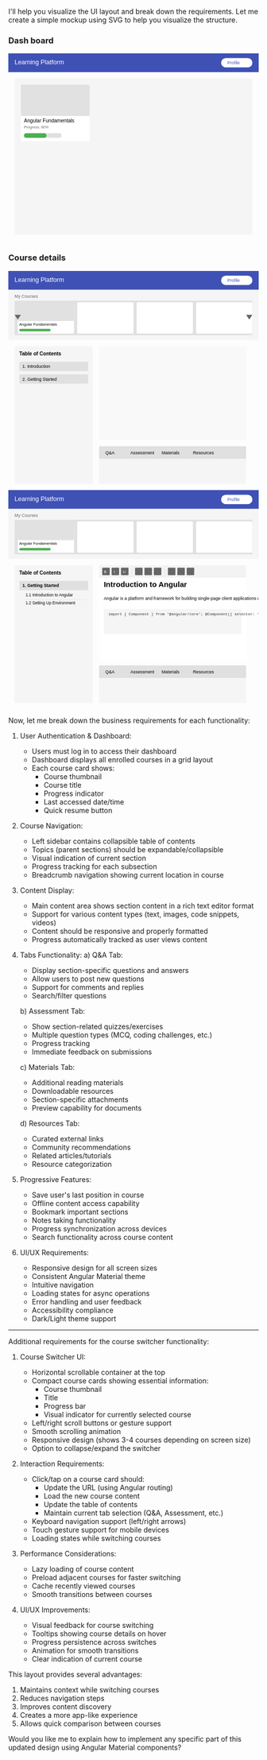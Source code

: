 I'll help you visualize the UI layout and break down the requirements. Let me create a simple mockup using SVG to help you visualize the structure.

### Dash board
<svg xmlns="http://www.w3.org/2000/svg" viewBox="0 0 800 600">
    <!-- Header -->
    <rect x="0" y="0" width="800" height="60" fill="#3f51b5"/>
    <text x="20" y="35" fill="white" font-family="Arial" font-size="20">Learning Platform</text>
    <rect x="680" y="15" width="100" height="30" rx="15" fill="#fff"/>
    <text x="700" y="35" fill="#3f51b5" font-family="Arial" font-size="14">Profile</text>
    <rect x="20" y="80" width="760" height="500" fill="#f5f5f5" rx="5"/>
    <!-- Course Cards -->
    <rect x="40" y="100" width="220" height="180" fill="white" rx="4"/>
    <rect x="40" y="100" width="220" height="100" fill="#e1e1e1" rx="4"/>
    <text x="50" y="220" font-family="Arial" font-size="16">Angular Fundamentals</text>
    <text x="50" y="240" font-family="Arial" font-size="12" fill="#666">Progress: 60%</text>
    <rect x="50" y="255" width="120" height="15" fill="#e0e0e0" rx="7"/>
    <rect x="50" y="255" width="72" height="15" fill="#4caf50" rx="7"/>
</svg>

### Course details
<svg xmlns="http://www.w3.org/2000/svg" viewBox="0 0 800 700">
    <!-- Header -->
    <rect x="0" y="0" width="800" height="60" fill="#3f51b5"/>
    <text x="20" y="35" fill="white" font-family="Arial" font-size="20">Learning Platform</text>
    <rect x="680" y="15" width="100" height="30" rx="15" fill="#fff"/>
    <text x="700" y="35" fill="#3f51b5" font-family="Arial" font-size="14">Profile</text>
    <!-- Horizontal Course Switcher -->
    <rect x="0" y="60" width="800" height="160" fill="#f5f5f5"/>
    <rect x="20" y="70" width="760" height="20" fill="#f5f5f5"/>
    <text x="20" y="85" font-family="Arial" font-size="14" fill="#666">My Courses</text>
    <!-- Scrollable Course Cards Container -->
    <rect x="20" y="95" width="760" height="110" fill="#e0e0e0" rx="4"/>
    <!-- Course Cards in Horizontal Layout -->
    <rect x="30" y="100" width="180" height="100" fill="white" rx="4"/>
    <rect x="30" y="100" width="180" height="60" fill="#e1e1e1" rx="4"/>
    <text x="35" y="175" font-family="Arial" font-size="12">Angular Fundamentals</text>
    <rect x="35" y="185" width="100" height="8" fill="#4caf50" rx="4"/>
    <rect x="220" y="100" width="180" height="100" fill="white" rx="4"/>
    <rect x="410" y="100" width="180" height="100" fill="white" rx="4"/>
    <rect x="600" y="100" width="180" height="100" fill="white" rx="4"/>
    <!-- Scroll Indicators -->
    <path d="M760 140 L780 140 L770 155 Z" fill="#666"/>
    <path d="M20 140 L40 140 L30 155 Z" fill="#666"/>
    <!-- Main Content Area -->
    <!-- Left Sidebar - Table of Contents -->
    <rect x="20" y="240" width="250" height="440" fill="#f5f5f5" rx="5"/>
    <text x="35" y="270" font-family="Arial" font-size="16" font-weight="bold">Table of Contents</text>
    <!-- TOC Items -->
    <rect x="35" y="290" width="220" height="30" fill="#e0e0e0" rx="4"/>
    <text x="45" y="310" font-family="Arial" font-size="14">1. Introduction</text>
    <rect x="35" y="330" width="220" height="30" fill="#e0e0e0" rx="4"/>
    <text x="45" y="350" font-family="Arial" font-size="14">2. Getting Started</text>
    <!-- Content Area -->
    <rect x="290" y="240" width="470" height="300" fill="#f9f9f9" rx="4"/>
    <!-- Tabs -->
    <rect x="290" y="560" width="470" height="120" fill="#f5f5f5" rx="4"/>
    <rect x="290" y="560" width="470" height="40" fill="#e0e0e0"/>
    <!-- Tab Labels -->
    <text x="310" y="585" font-family="Arial" font-size="14">Q&A</text>
    <text x="390" y="585" font-family="Arial" font-size="14">Assessment</text>
    <text x="490" y="585" font-family="Arial" font-size="14">Materials</text>
    <text x="590" y="585" font-family="Arial" font-size="14">Resources</text>
</svg>

<svg xmlns="http://www.w3.org/2000/svg" viewBox="0 0 800 700">
    <!-- Header -->
    <rect x="0" y="0" width="800" height="60" fill="#3f51b5"/>
    <text x="20" y="35" fill="white" font-family="Arial" font-size="20">Learning Platform</text>
    <rect x="680" y="15" width="100" height="30" rx="15" fill="#fff"/>
    <text x="700" y="35" fill="#3f51b5" font-family="Arial" font-size="14">Profile</text>
    <!-- Horizontal Course Switcher -->
    <rect x="0" y="60" width="800" height="160" fill="#f5f5f5"/>
    <rect x="20" y="70" width="760" height="20" fill="#f5f5f5"/>
    <text x="20" y="85" font-family="Arial" font-size="14" fill="#666">My Courses</text>
    <!-- Course Cards -->
    <rect x="20" y="95" width="760" height="110" fill="#e0e0e0" rx="4"/>
    <rect x="30" y="100" width="180" height="100" fill="white" rx="4"/>
    <rect x="30" y="100" width="180" height="60" fill="#e1e1e1" rx="4"/>
    <text x="35" y="175" font-family="Arial" font-size="12">Angular Fundamentals</text>
    <rect x="35" y="185" width="100" height="8" fill="#4caf50" rx="4"/>
    <!-- More Course Cards -->
    <rect x="220" y="100" width="180" height="100" fill="white" rx="4"/>
    <rect x="410" y="100" width="180" height="100" fill="white" rx="4"/>
    <rect x="600" y="100" width="180" height="100" fill="white" rx="4"/>
    <!-- Left Sidebar - Table of Contents -->
    <rect x="20" y="240" width="250" height="440" fill="#f5f5f5" rx="5"/>
    <text x="35" y="270" font-family="Arial" font-size="16" font-weight="bold">Table of Contents</text>
    <!-- TOC Items with visual hierarchy -->
    <rect x="35" y="290" width="220" height="30" fill="#e0e0e0" rx="4"/>
    <text x="45" y="310" font-family="Arial" font-size="14" font-weight="bold">1. Getting Started</text>
    <!-- Subsections -->
    <text x="55" y="340" font-family="Arial" font-size="13">1.1 Introduction to Angular</text>
    <text x="55" y="365" font-family="Arial" font-size="13">1.2 Setting Up Environment</text>
    <rect x="50" y="350" width="200" height="1" fill="#ddd"/>
    <!-- Editor Area -->
    <!-- Editor Toolbar -->
    <rect x="290" y="240" width="470" height="40" fill="#f3f3f3" rx="4"/>
    <!-- Font Style Icons -->
    <rect x="300" y="248" width="24" height="24" fill="#666" rx="2"/>
    <text x="306" y="265" fill="white" font-family="Arial" font-size="12">B</text>
    <rect x="330" y="248" width="24" height="24" fill="#666" rx="2"/>
    <text x="337" y="265" fill="white" font-family="Arial" font-size="12">I</text>
    <rect x="360" y="248" width="24" height="24" fill="#666" rx="2"/>
    <text x="366" y="265" fill="white" font-family="Arial" font-size="12">U</text>
    <!-- Vertical Separator -->
    <rect x="395" y="248" width="1" height="24" fill="#ddd"/>
    <!-- Alignment Icons -->
    <rect x="405" y="248" width="24" height="24" fill="#666" rx="2"/>
    <rect x="435" y="248" width="24" height="24" fill="#666" rx="2"/>
    <rect x="465" y="248" width="24" height="24" fill="#666" rx="2"/>
    <!-- Vertical Separator -->
    <rect x="500" y="248" width="1" height="24" fill="#ddd"/>
    <!-- List Icons -->
    <rect x="510" y="248" width="24" height="24" fill="#666" rx="2"/>
    <rect x="540" y="248" width="24" height="24" fill="#666" rx="2"/>
    <!-- Code Block Icon -->
    <rect x="570" y="248" width="24" height="24" fill="#666" rx="2"/>
    <!-- Content Area -->
    <rect x="290" y="280" width="470" height="260" fill="white" rx="4"/>
    <!-- Sample Content -->
    <text x="305" y="310" font-family="Arial" font-size="24" font-weight="bold">Introduction to Angular</text>
    <text x="305" y="350" font-family="Arial" font-size="14">Angular is a platform and framework for building single-page client applications using HTML and TypeScript. Angular is written in TypeScript.</text>
    <!-- Code Block Example -->
    <rect x="305" y="380" width="440" height="80" fill="#f5f5f5" rx="4"/>
    <text x="320" y="400" font-family="Courier" font-size="12" fill="#333">
        import { Component } from '@angular/core';
        @Component({
          selector: 'app-root',
          template: '&lt;h1&gt;Hello World!&lt;/h1&gt;'
        })
    </text>
    <!-- Tabs Section -->
    <rect x="290" y="560" width="470" height="120" fill="#f5f5f5" rx="4"/>
    <rect x="290" y="560" width="470" height="40" fill="#e0e0e0"/>
    <!-- Tab Labels -->
    <text x="310" y="585" font-family="Arial" font-size="14">Q&A</text>
    <text x="390" y="585" font-family="Arial" font-size="14">Assessment</text>
    <text x="490" y="585" font-family="Arial" font-size="14">Materials</text>
    <text x="590" y="585" font-family="Arial" font-size="14">Resources</text>
</svg>


Now, let me break down the business requirements for each functionality:

1. User Authentication & Dashboard:
   - Users must log in to access their dashboard
   - Dashboard displays all enrolled courses in a grid layout
   - Each course card shows:
     * Course thumbnail
     * Course title
     * Progress indicator
     * Last accessed date/time
     * Quick resume button

2. Course Navigation:
   - Left sidebar contains collapsible table of contents
   - Topics (parent sections) should be expandable/collapsible
   - Visual indication of current section
   - Progress tracking for each subsection
   - Breadcrumb navigation showing current location in course

3. Content Display:
   - Main content area shows section content in a rich text editor format
   - Support for various content types (text, images, code snippets, videos)
   - Content should be responsive and properly formatted
   - Progress automatically tracked as user views content

4. Tabs Functionality:
   a) Q&A Tab:
      - Display section-specific questions and answers
      - Allow users to post new questions
      - Support for comments and replies
      - Search/filter questions
      
   b) Assessment Tab:
      - Show section-related quizzes/exercises
      - Multiple question types (MCQ, coding challenges, etc.)
      - Progress tracking
      - Immediate feedback on submissions
      
   c) Materials Tab:
      - Additional reading materials
      - Downloadable resources
      - Section-specific attachments
      - Preview capability for documents
      
   d) Resources Tab:
      - Curated external links
      - Community recommendations
      - Related articles/tutorials
      - Resource categorization

5. Progressive Features:
   - Save user's last position in course
   - Offline content access capability
   - Bookmark important sections
   - Notes taking functionality
   - Progress synchronization across devices
   - Search functionality across course content

6. UI/UX Requirements:
   - Responsive design for all screen sizes
   - Consistent Angular Material theme
   - Intuitive navigation
   - Loading states for async operations
   - Error handling and user feedback
   - Accessibility compliance
   - Dark/Light theme support
----------------------------------------------------------------

Additional requirements for the course switcher functionality:

1. Course Switcher UI:
   - Horizontal scrollable container at the top
   - Compact course cards showing essential information:
     * Course thumbnail
     * Title
     * Progress bar
     * Visual indicator for currently selected course
   - Left/right scroll buttons or gesture support
   - Smooth scrolling animation
   - Responsive design (shows 3-4 courses depending on screen size)
   - Option to collapse/expand the switcher

2. Interaction Requirements:
   - Click/tap on a course card should:
     * Update the URL (using Angular routing)
     * Load the new course content
     * Update the table of contents
     * Maintain current tab selection (Q&A, Assessment, etc.)
   - Keyboard navigation support (left/right arrows)
   - Touch gesture support for mobile devices
   - Loading states while switching courses

3. Performance Considerations:
   - Lazy loading of course content
   - Preload adjacent courses for faster switching
   - Cache recently viewed courses
   - Smooth transitions between courses

4. UI/UX Improvements:
   - Visual feedback for course switching
   - Tooltips showing course details on hover
   - Progress persistence across switches
   - Animation for smooth transitions
   - Clear indication of current course

This layout provides several advantages:
1. Maintains context while switching courses
2. Reduces navigation steps
3. Improves content discovery
4. Creates a more app-like experience
5. Allows quick comparison between courses

Would you like me to explain how to implement any specific part of this updated design using Angular Material components?